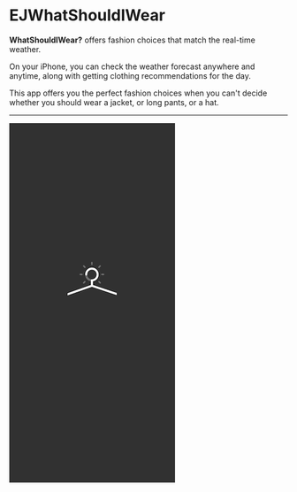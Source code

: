 # EJWhatShouldIWear

**WhatShouldIWear?** offers fashion choices that match the real-time weather. 


On your iPhone, you can check the weather forecast anywhere and anytime, along with getting clothing recommendations for the day.


This app offers you the perfect fashion choices when you can't decide whether you should wear a jacket, or long pants, or a hat.


---


![wsiw](wsiw_image.png)

